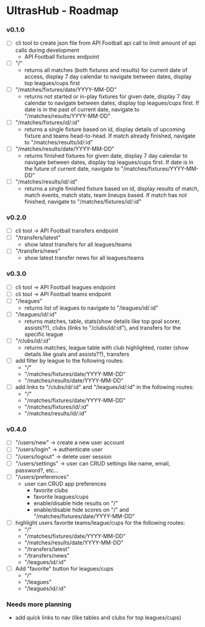 # UltrasHub - Roadmap 

### v0.1.0
- [ ] cli tool to create json file from API Football api call to limit amount of api calls during development
    - API Football fixtures endpoint
- [ ] "/" 
    - returns all matches (both fixtures and results) for current date of access, display 7 day calendar to navigate between dates, display top leagues/cups first
- [ ] "/matches/fixtures/date/YYYY-MM-DD"
    - returns not started or in-play fixtures for given date, display 7 day calendar to navigate between dates, display top leagues/cups first. If date is in the past of current date, navigate to "/matches/results/YYYY-MM-DD"
- [ ] "/matches/fixtures/id/:id"
    - returns a single fixture based on id, display details of upcoming fixture and teams head-to-head. If match already finished, navigate to "/matches/results/id/:id"
- [ ] "/matches/results/date/YYYY-MM-DD"
    - returns finished fixtures for given date, display 7 day calendar to navigate between dates, display top leagues/cups first. If date is in the future of current date, navigate to "/matches/fixtures/YYYY-MM-DD"
- [ ] "/matches/results/id/:id"
    - returns a single finished fixture based on id, display results of match, match events, match stats, team lineups based. If match has not finished, navigate to "/matches/fixtures/id/:id"

### v0.2.0 
- [ ] cli tool -> API Football transfers endpoint 
- [ ] "/transfers/latest"
    - show latest transfers for all leagues/teams
- [ ] "/transfers/news"
    - show latest transfer news for all leagues/teams

### v0.3.0
- [ ] cli tool -> API Football leagues endpoint 
- [ ] cli tool -> API Football teams endpoint
- [ ] "/leagues" 
    - returns list of leagues to navigate to "/leagues/id/:id" 
- [ ] "/leagues/id/:id" 
    - returns matches, table, stats(show details like top goal scorer, assists??), clubs (links to "/clubs/id/:id"), and transfers for the specific league 
- [ ] "/clubs/id/:id" 
    - returns matches, league table with club highlighted, roster (show details like goals and assists??), transfers
- [ ] add filter by league to the following routes:
    - "/"
    - "/matches/fixtures/date/YYYY-MM-DD"
    - "/matches/results/date/YYYY-MM-DD" 
- [ ] add links to "/clubs/id/:id" and "/leagues/id/:id" in the following routes:
    - "/"
    - "/matches/fixtures/date/YYYY-MM-DD"
    - "/matches/fixtures/id/:id"
    - "/matches/results/id/:id"

### v0.4.0
- [ ] "/users/new" -> create a new user account
- [ ] "/users/login" -> authenticate user 
- [ ] "/users/logout" -> delete user session 
- [ ] "/users/settings" -> user can CRUD settings like name, email, password?, etc...
- [ ] "/users/preferences"
    - user can CRUD app preferences
        - favorite clubs
        - favorite leagues/cups
        - enable/disable hide results on "/"
        - enable/disable hide scores on "/" and "/matches/fixtures/date/YYYY-MM-DD"
- [ ] highlight users favorite teams/league/cups for the following routes:
    - "/" 
    - "/matches/fixtures/date/YYYY-MM-DD" 
    - "/matches/results/date/YYYY-MM-DD" 
    - "/transfers/latest" 
    - "/transfers/news" 
    - "/leagues/id/:id" 
- [ ] Add "favorite" button for leagues/cups
    - "/"
    - "/leagues"
    - "/leagues/id/:id"


### Needs more planning
- add quick links to nav (like tables and clubs for top leagues/cups)
